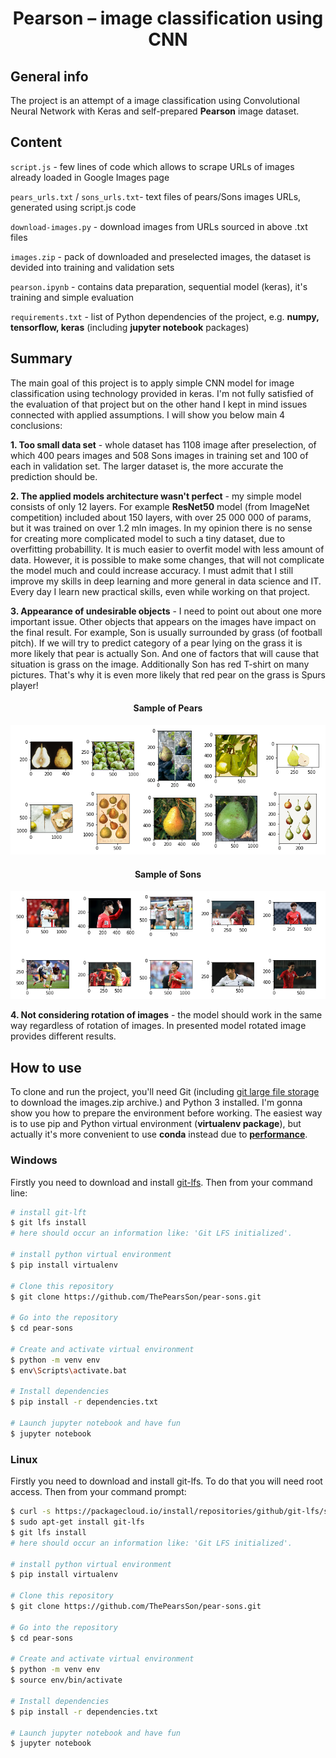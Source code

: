 <h1 align=center> Pearson – image classification using CNN</h1>

## General info
The project is an attempt of a image classification using Convolutional Neural Network with Keras and self-prepared **Pearson** image dataset. 

## Content
`script.js` - few lines of code which allows to scrape URLs of images already loaded in Google Images page 

`pears_urls.txt` / `sons_urls.txt`- text files of pears/Sons images URLs, generated using script.js code

`download-images.py` - download images from URLs sourced in above .txt files

`images.zip` - pack of downloaded and preselected images, the dataset is devided into training and validation sets

`pearson.ipynb` - contains data preparation, sequential model (keras), it's training and simple evaluation

`requirements.txt` - list of Python dependencies of the project, e.g. **numpy, tensorflow, keras** (including **jupyter notebook** packages)

## Summary
The main goal of this project is to apply simple CNN model for image classification using technology provided in keras. I'm not fully satisfied of the evaluation of that project but on the other hand I kept in mind issues connected with applied assumptions. I will show you below main 4 conclusions:

**1. Too small data set** - whole dataset has 1108 image after preselection, of which 400 pears images and 508 Sons images in training set and 100 of each in validation set. The larger dataset is, the more accurate the prediction should be.

**2. The applied models architecture wasn't perfect** - my simple model consists of only 12 layers. For example **ResNet50** model (from ImageNet competition) included about 150 layers, with over 25 000 000 of params, but it was trained on over 1.2 mln images. In my opinion there is no sense for creating more complicated model to such a tiny dataset, due to overfitting probabillity. It is much easier to overfit model with less amount of data. However, it is possible to make some changes, that will not complicate the model much and could increase accuracy. I must admit that I still improve my skills in deep learning and more general in data science and IT. Every day I learn new practical skills, even while working on that project.

**3. Appearance of undesirable objects** - I need to point out about one more important issue. Other objects that appears on the images have impact on the final result. For example, Son is usually surrounded by grass (of football pitch). If we will try to predict category of a pear lying on the grass it is more likely that pear is actually Son. And one of factors that will cause that situation is grass on the image. Additionally Son has red T-shirt on many pictures. That's why it is even more likely that red pear on the grass is Spurs player!
<h4 align=center>Sample of Pears</h4>

![Drag Racing](resources/img1.PNG)

<h4 align=center>Sample of Sons</h4>

![Drag Racing](resources/img2.PNG)

**4. Not considering rotation of images** - the model should work in the same way regardless of rotation of images. In presented model rotated image provides different results. 

## How to use

To clone and run the project, you'll need Git (including [git large file storage](https://github.com/git-lfs/git-lfs/wiki/Installation "Guide to install Git Large File Storage") to download the images.zip archive.) and Python 3 installed. I'm gonna show you how to prepare the environment before working. The easiest way is to use pip and Python virtual environment (**virtualenv package**), but actually it's more convenient to use **conda** instead due to **[performance](https://towardsdatascience.com/stop-installing-tensorflow-using-pip-for-performance-sake-5854f9d9eb0c)**.

### Windows

Firstly you need to download and install [git-lfs](https://github.com/git-lfs/git-lfs/releases/download/v2.7.2/git-lfs-windows-v2.7.2.exe). Then from your command line:

```bash
# install git-lft
$ git lfs install
# here should occur an information like: 'Git LFS initialized'.

# install python virtual environment
$ pip install virtualenv

# Clone this repository
$ git clone https://github.com/ThePearsSon/pear-sons.git

# Go into the repository
$ cd pear-sons

# Create and activate virtual environment
$ python -m venv env
$ env\Scripts\activate.bat

# Install dependencies
$ pip install -r dependencies.txt

# Launch jupyter notebook and have fun
$ jupyter notebook

```

### Linux

Firstly you need to download and install git-lfs. To do that you will need root access. Then from your command prompt:

```bash
$ curl -s https://packagecloud.io/install/repositories/github/git-lfs/script.deb.sh | sudo bash
$ sudo apt-get install git-lfs
$ git lfs install
# here should occur an information like: 'Git LFS initialized'.

# install python virtual environment
$ pip install virtualenv

# Clone this repository
$ git clone https://github.com/ThePearsSon/pear-sons.git

# Go into the repository
$ cd pear-sons

# Create and activate virtual environment
$ python -m venv env
$ source env/bin/activate

# Install dependencies
$ pip install -r dependencies.txt

# Launch jupyter notebook and have fun
$ jupyter notebook
```

